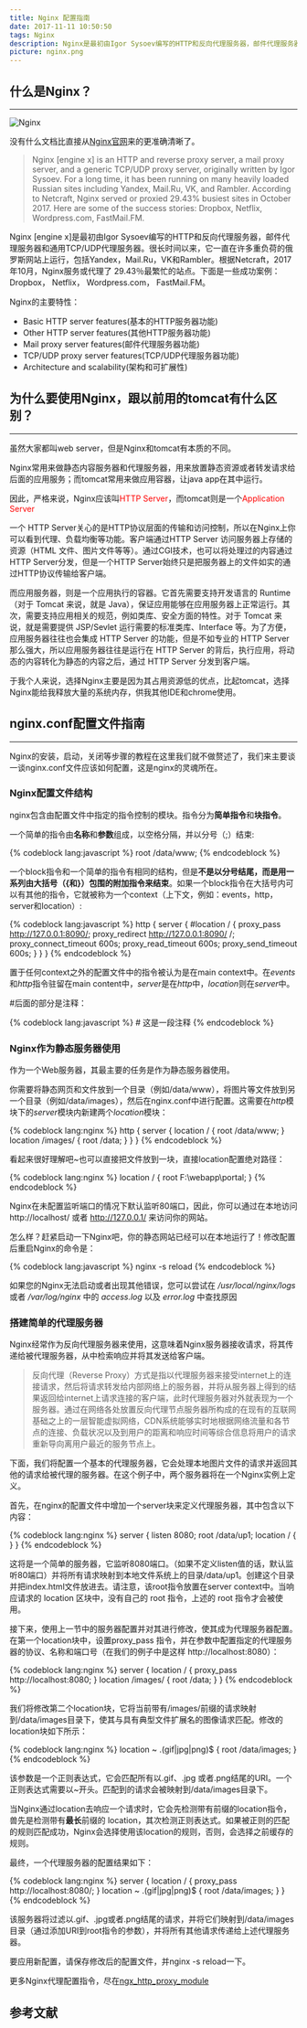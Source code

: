```yaml
---
title: Nginx 配置指南
date: 2017-11-11 10:50:50
tags: Nginx
description: Nginx是最初由Igor Sysoev编写的HTTP和反向代理服务器，邮件代理服务器和通用TCP/UDP代理服务器。很长时间以来，它一直在许多重负荷的俄罗斯网站上运行，包括Yandex，Mail.Ru，VK和Rambler。根据Netcraft，2017年10月，Nginx服务或代理了29.43％最繁忙的站点。下面是一些成功案例：Dropbox，Netflix，Wordpress.com，FastMail.FM。这篇文章可以帮你快速入门Nginx，了解Nginx的优势所在，并可以尝试搭建静态服务器和简单的反向代理服务器。
picture: nginx.png
---
```


## 什么是Nginx？

***

![Nginx](nginx.png)

没有什么文档比直接从[Nginx官网]()来的更准确清晰了。

> Nginx [engine x] is an HTTP and reverse proxy server, a mail proxy server, and a generic TCP/UDP proxy server, originally written by Igor Sysoev. For a long time, it has been running on many heavily loaded Russian sites including Yandex, Mail.Ru, VK, and Rambler. According to Netcraft, Nginx served or proxied 29.43% busiest sites in October 2017. Here are some of the success stories: Dropbox, Netflix, Wordpress.com, FastMail.FM.

Nginx [engine x]是最初由Igor Sysoev编写的HTTP和反向代理服务器，邮件代理服务器和通用TCP/UDP代理服务器。很长时间以来，它一直在许多重负荷的俄罗斯网站上运行，包括Yandex，Mail.Ru，VK和Rambler。根据Netcraft，2017年10月，Nginx服务或代理了 29.43％最繁忙的站点。下面是一些成功案例： Dropbox， Netflix， Wordpress.com， FastMail.FM。

Nginx的主要特性：
- Basic HTTP server features(基本的HTTP服务器功能)
- Other HTTP server features(其他HTTP服务器功能)
- Mail proxy server features(邮件代理服务器功能)
- TCP/UDP proxy server features(TCP/UDP代理服务器功能)
- Architecture and scalability(架构和可扩展性)

## 为什么要使用Nginx，跟以前用的tomcat有什么区别？

***

虽然大家都叫web server，但是Nginx和tomcat有本质的不同。

Nginx常用来做静态内容服务器和代理服务器，用来放置静态资源或者转发请求给后面的应用服务；而tomcat常用来做应用容器，让java app在其中运行。

因此，严格来说，Nginx应该叫<span style="color:red">HTTP Server</span>，而tomcat则是一个<span style="color:red">Application Server</span>

一个 HTTP Server关心的是HTTP协议层面的传输和访问控制，所以在Nginx上你可以看到代理、负载均衡等功能。客户端通过HTTP Server 访问服务器上存储的资源（HTML 文件、图片文件等等）。通过CGI技术，也可以将处理过的内容通过HTTP Server分发，但是一个HTTP Server始终只是把服务器上的文件如实的通过HTTP协议传输给客户端。

而应用服务器，则是一个应用执行的容器。它首先需要支持开发语言的 Runtime（对于 Tomcat 来说，就是 Java），保证应用能够在应用服务器上正常运行。其次，需要支持应用相关的规范，例如类库、安全方面的特性。对于 Tomcat 来说，就是需要提供 JSP/Sevlet 运行需要的标准类库、Interface 等。为了方便，应用服务器往往也会集成 HTTP Server 的功能，但是不如专业的 HTTP Server 那么强大，所以应用服务器往往是运行在 HTTP Server 的背后，执行应用，将动态的内容转化为静态的内容之后，通过 HTTP Server 分发到客户端。

于我个人来说，选择Nginx主要是因为其占用资源低的优点，比起tomcat，选择Nginx能给我释放大量的系统内存，供我其他IDE和chrome使用。

## nginx.conf配置文件指南

***

Nginx的安装，启动，关闭等步骤的教程在这里我们就不做赘述了，我们来主要谈一谈nginx.conf文件应该如何配置，这是nginx的灵魂所在。

### Nginx配置文件结构

nginx包含由配置文件中指定的指令控制的模块。指令分为**简单指令**和**块指令**。

一个简单的指令由**名称**和**参数**组成，以空格分隔，并以分号（;）结束:

{% codeblock lang:javascript %}
    root /data/www;
{% endcodeblock %}

一个block指令和一个简单的指令有相同的结构，但是**不是以分号结尾，而是用一系列由大括号（{和}）包围的附加指令来结束**。如果一个block指令在大括号内可以有其他的指令，它就被称为一个context（上下文，例如：events，http，server和location）:

{% codeblock lang:javascript %}
    http {
        server {
            #location / {
                 proxy_pass   http://127.0.0.1:8090/;
                 proxy_redirect  http://127.0.0.1:8090/ /;
                 proxy_connect_timeout 600s;
                 proxy_read_timeout 600s;
                 proxy_send_timeout 600s;
            }
        }
    }
{% endcodeblock %}

置于任何context之外的配置文件中的指令被认为是在main context中。在*events*和*http*指令驻留在main content中，*server*是在*http*中，*location*则在*server*中。

#后面的部分是注释：

{% codeblock lang:javascript %}
    # 这是一段注释
{% endcodeblock %}

### Nginx作为静态服务器使用

作为一个Web服务器，其最主要的任务是作为静态服务器使用。

你需要将静态网页和文件放到一个目录（例如/data/www），将图片等文件放到另一个目录（例如/data/images），然后在nginx.conf中进行配置。这需要在*http*模块下的*server*模块内新建两个*location*模块：

{% codeblock lang:nginx %}
    http {
        server {
            location / {
                root /data/www;
            }
            location /images/ {
                root /data;
            }
        }
    }
{% endcodeblock %}

看起来很好理解吧~也可以直接把文件放到一块，直接location配置绝对路径：

{% codeblock lang:nginx %}
    location / {
        root   F:\webapp\portal;
    }
{% endcodeblock %}

Nginx在未配置监听端口的情况下默认监听80端口，因此，你可以通过在本地访问 http://localhost/ 或者 http://127.0.0.1/ 来访问你的网站。

怎么样？赶紧启动一下Nginx吧，你的静态网站已经可以在本地运行了！修改配置后重启Nginx的命令是：

{% codeblock lang:javascript %}
    nginx -s reload
{% endcodeblock %}

如果您的Nginx无法启动或者出现其他错误，您可以尝试在 */usr/local/nginx/logs* 或者 */var/log/nginx* 中的 *access.log* 以及 *error.log* 中查找原因

### 搭建简单的代理服务器

Nginx经常作为反向代理服务器来使用，这意味着Nginx服务器接收请求，将其传递给被代理服务器，从中检索响应并将其发送给客户端。

> 反向代理（Reverse Proxy）方式是指以代理服务器来接受internet上的连接请求，然后将请求转发给内部网络上的服务器，并将从服务器上得到的结果返回给internet上请求连接的客户端，此时代理服务器对外就表现为一个服务器。通过在网络各处放置反向代理节点服务器所构成的在现有的互联网基础之上的一层智能虚拟网络，CDN系统能够实时地根据网络流量和各节点的连接、负载状况以及到用户的距离和响应时间等综合信息将用户的请求重新导向离用户最近的服务节点上。

下面，我们将配置一个基本的代理服务器，它会处理本地图片文件的请求并返回其他的请求给被代理的服务器。在这个例子中，两个服务器将在一个Nginx实例上定义。

首先，在nginx的配置文件中增加一个server块来定义代理服务器，其中包含以下内容：

{% codeblock lang:nginx %}
    server {
        listen 8080;
        root /data/up1;
        location / {
        }
    }
{% endcodeblock %}

这将是一个简单的服务器，它监听8080端口。（如果不定义listen值的话，默认监听80端口）并将所有请求映射到本地文件系统上的目录/data/up1。创建这个目录并把index.html文件放进去。请注意，该root指令放置在server context中。当响应请求的 location 区块中，没有自己的 root 指令，上述的 root 指令才会被使用。

接下来，使用上一节中的服务器配置并对其进行修改，使其成为代理服务器配置。在第一个location块中，设置proxy_pass 指令，并在参数中配置指定的代理服务器的协议、名称和端口号（在我们的例子中是这样 http://localhost:8080）：

{% codeblock lang:nginx %}
    server {
        location / {
            proxy_pass http://localhost:8080;
        }
        location /images/ {
            root /data;
        }
    }
{% endcodeblock %}

我们将修改第二个location块，它将当前带有/images/前缀的请求映射到/data/images目录下，使其与具有典型文件扩展名的图像请求匹配。修改的location块如下所示：

{% codeblock lang:nginx %}
    location ~ \.(gif|jpg|png)$ {
        root /data/images;
    }
{% endcodeblock %}

该参数是一个正则表达式，它会匹配所有以.gif、.jpg 或者.png结尾的URI。一个正则表达式需要以~开头。匹配到的请求会被映射到/data/images目录下。

当Nginx通过location去响应一个请求时，它会先检测带有前缀的location指令，兽先是检测带有**最长**前缀的 location，其次检测正则表达式。如果被正则的匹配的规则匹配成功，Nginx会选择使用该location的规则，否则，会选择之前缓存的规则。

最终，一个代理服务器的配置结果如下：

{% codeblock lang:nginx %}
    server {
        location / {
            proxy_pass http://localhost:8080/;
        }
        location ~ \.(gif|jpg|png)$ {
            root /data/images;
        }
    }
{% endcodeblock %}

该服务器将过滤以.gif、.jpg或者.png结尾的请求，并将它们映射到/data/images目录（通过添加URI到root指令的参数），并将所有其他请求传递给上述代理服务器。

要应用新配置，请保存修改后的配置文件，并nginx -s reload一下。

更多Nginx代理配置指令，尽在[ngx_http_proxy_module](https://nginx.org/en/docs/http/ngx_http_proxy_module.html)

## 参考文献